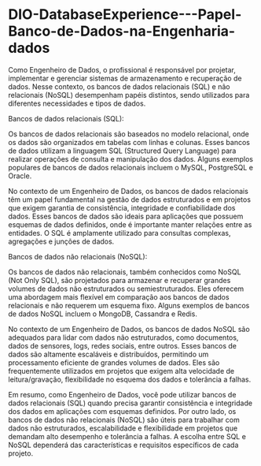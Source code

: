 # DIO-DatabaseExperience---Papel-Banco-de-Dados-na-Engenharia-dados


Como Engenheiro de Dados, o profissional é responsável por projetar, implementar e gerenciar sistemas de armazenamento e recuperação de dados. Nesse contexto, os bancos de dados relacionais (SQL) e não relacionais (NoSQL) desempenham papéis distintos, sendo utilizados para diferentes necessidades e tipos de dados.

Bancos de dados relacionais (SQL):

Os bancos de dados relacionais são baseados no modelo relacional, onde os dados são organizados em tabelas com linhas e colunas. Esses bancos de dados utilizam a linguagem SQL (Structured Query Language) para realizar operações de consulta e manipulação dos dados. Alguns exemplos populares de bancos de dados relacionais incluem o MySQL, PostgreSQL e Oracle.

No contexto de um Engenheiro de Dados, os bancos de dados relacionais têm um papel fundamental na gestão de dados estruturados e em projetos que exigem garantia de consistência, integridade e confiabilidade dos dados. Esses bancos de dados são ideais para aplicações que possuem esquemas de dados definidos, onde é importante manter relações entre as entidades. O SQL é amplamente utilizado para consultas complexas, agregações e junções de dados.

Bancos de dados não relacionais (NoSQL):

Os bancos de dados não relacionais, também conhecidos como NoSQL (Not Only SQL), são projetados para armazenar e recuperar grandes volumes de dados não estruturados ou semiestruturados. Eles oferecem uma abordagem mais flexível em comparação aos bancos de dados relacionais e não requerem um esquema fixo. Alguns exemplos de bancos de dados NoSQL incluem o MongoDB, Cassandra e Redis.

No contexto de um Engenheiro de Dados, os bancos de dados NoSQL são adequados para lidar com dados não estruturados, como documentos, dados de sensores, logs, redes sociais, entre outros. Esses bancos de dados são altamente escaláveis e distribuídos, permitindo um processamento eficiente de grandes volumes de dados. Eles são frequentemente utilizados em projetos que exigem alta velocidade de leitura/gravação, flexibilidade no esquema dos dados e tolerância a falhas.

Em resumo, como Engenheiro de Dados, você pode utilizar bancos de dados relacionais (SQL) quando precisa garantir consistência e integridade dos dados em aplicações com esquemas definidos. Por outro lado, os bancos de dados não relacionais (NoSQL) são úteis para trabalhar com dados não estruturados, escalabilidade e flexibilidade em projetos que demandam alto desempenho e tolerância a falhas. A escolha entre SQL e NoSQL dependerá das características e requisitos específicos de cada projeto.
